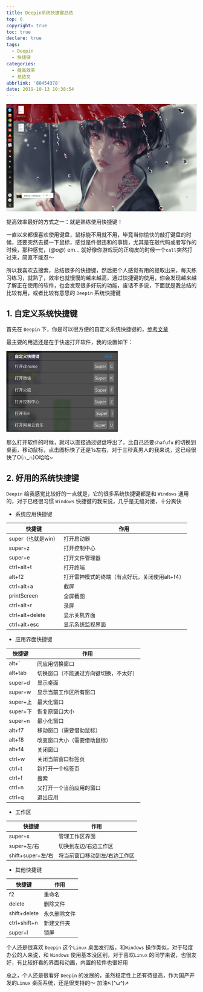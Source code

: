 ```yaml
---
title: Deepin系统快捷键总结
top: 0
copyright: true
toc: true
declare: true
tags:
  - Deepin
  - 快捷键
categories:
  - 提高效率
  - 总结文
abbrlink: '80454378'
date: 2019-10-13 10:38:54
---
```


<img src="Deepin系统快捷键总结/1570937584633.png" alt="1570937584633" style="zoom:50%;" />

提高效率最好的方式之一：就是熟练使用快捷键！<!--more-->

一直以来都很喜欢使用键盘，鼠标能不用就不用，毕竟当你愉快的敲打键盘的时候，还要突然去摸一下鼠标，感觉是件很违和的事情，尤其是在敲代码或者写作的时候，那种感觉，(*@ο@*) em... 就好像你游戏玩的正嗨皮的时候一个`call`突然打过来，简直不能忍～

所以我喜欢去搜索，总结很多的快捷键，然后把个人感觉有用的提取出来，每天练习练习，就熟了，效率也就慢慢的越来越高，通过快捷键的使用，你会发现越来越了解正在使用的软件，也会发现很多好玩的功能，废话不多说，下面就是我总结的比较有用，或者比较有意思的 `Deepin` 系统快捷键

## 1. 自定义系统快捷键

首先在 `Deepin` 下，你是可以很方便的自定义系统快捷键的，[参考文章](https://jingyan.baidu.com/article/a681b0de502ed63b18434614.html)

最主要的用途还是在于快速打开软件，我的设置如下：

<img src="Deepin系统快捷键总结/1570935244431.png" alt="1570935244431" style="zoom:67%;" />

那么打开软件的时候，就可以直接通过键盘呼出了，比自己还要`shafufu` 的切换到桌面，移动鼠标，点击图标快了还是1s左右，对于三秒真男人的我来说，这已经很快了O(∩_∩)O哈哈~



## 2. 好用的系统快捷键

`Deepin` 给我感觉比较好的一点就是，它的很多系统快捷键都是和 `Windows` 通用的，对于已经很习惯 `Windows` 快捷键的我来说，几乎是无缝对接，十分爽快

- 系统应用快捷键

| 快捷键             | 作用                                           |
| ------------------ | ---------------------------------------------- |
| super（也就是win） | 打开启动器                                     |
| super+z            | 打开控制中心                                   |
| super+e            | 打开文件管理器                                 |
| ctrl+alt+t         | 打开终端                                       |
| alt+f2             | 打开雷神模式的终端（有点好玩，关闭使用alt+f4） |
| ctrl+alt+a         | 截屏                                           |
| printScreen        | 全屏截图                                       |
| ctrl+alt+r         | 录屏                                           |
| ctrl+alt+delete    | 显示关机界面                                   |
| ctrl+alt+esc       | 显示系统监视界面                               |



- 应用界面快捷键

| 快捷键   | 作用                                   |
| -------- | -------------------------------------- |
| alt+`    | 同应用切换窗口                         |
| alt+tab  | 切换窗口（不能通过方向键切换，不太好） |
| super+d  | 显示桌面                               |
| super+w  | 显示当前工作区所有窗口                 |
| super+上 | 最大化窗口                             |
| super+下 | 恢复原窗口大小                         |
| super+n  | 最小化窗口                             |
| alt+f7   | 移动窗口（需要借助鼠标）               |
| alt+f8   | 改变窗口大小（需要借助鼠标）           |
| alt+f4   | 关闭窗口                               |
| ctrl+w   | 关闭当前窗口标签页                     |
| ctrl+t   | 新打开一个标签页                       |
| ctrl+f   | 搜索                                   |
| ctrl+n   | 又打开一个当前应用的窗口               |
| ctrl+q   | 退出应用                               |



- 工作区

| 快捷键            | 作用                          |
| ----------------- | ----------------------------- |
| super+s           | 管理工作区界面                |
| super+左/右       | 切换到左边/右边工作区         |
| shift+super+左/右 | 将当前窗口移动到左/右边工作区 |



- 其他快捷键

| 快捷键       | 作用         |
| ------------ | ------------ |
| f2           | 重命名       |
| delete       | 删除文件     |
| shift+delete | 永久删除文件 |
| ctrl+shift+n | 新建文件夹   |
| super+l      | 锁屏         |



个人还是很喜欢 `Deepin` 这个`Linux` 桌面发行版，和`Windows` 操作类似，对于轻度办公的人来说，和 `Windows` 使用基本没区别，对于喜欢`Linux` 的同学来说，也很友好，有比较好看的界面和动画，内置的软件也很好用

总之，个人还是很看好 `Deepin` 的发展的，虽然稳定性上还有待提高，作为国产开发的`Linux` 桌面系统，还是很支持的～ 加油↖(^ω^)↗
















